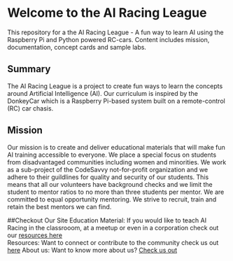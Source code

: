 # Welcome to the AI Racing League
This repository for a the AI Racing League - A fun way to learn AI using the Raspberry Pi and Python powered RC-cars.  Content includes mission, documentation, concept cards and sample labs.

## Summary
The AI Racing League is a project to create fun ways to learn the concepts around Artificial Intelligence (AI).  Our curriculum is inspired by the DonkeyCar which is a Raspberry Pi-based system built on a remote-control (RC) car chasis.

## Mission
Our mission is to create and deliver educational materials that will make fun AI training accessible to everyone. We place a special focus on students from disadvantaged communities including women and minorities.  We  work as a sub-project of the CodeSavvy not-for-profit organization and we adhere to their guildlines for quality and security of our students.  This means that all our volunteers have background checks and we limit the student to mentor ratios to no more than three students per mentor.  We are committed to equal opportunity mentoring.  We strive to recruit, train and retain the best mentors we can find.

##Checkout Our Site
Education Material: If you would like to teach AI Racing in the classrooom, at a meetup or even in a corporation check out our [resources here](content/resources.md) <br/>
Resources: Want to connect or contribute to the community check us out [here](content/resources.md)
About us: Want to know more about us? [Check us out](content/about.md)
